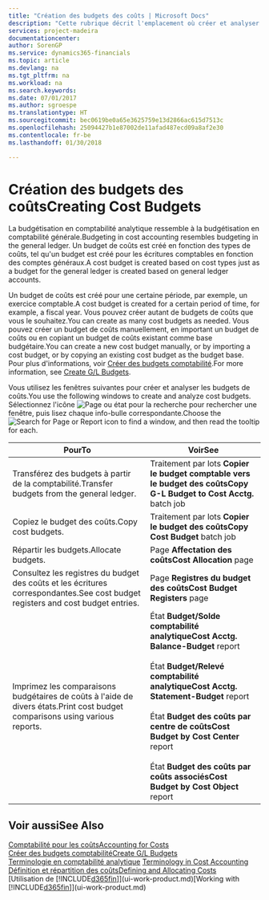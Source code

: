 ```yaml
---
title: "Création des budgets des coûts | Microsoft Docs"
description: "Cette rubrique décrit l'emplacement où créer et analyser les budgets des coûts."
services: project-madeira
documentationcenter: 
author: SorenGP
ms.service: dynamics365-financials
ms.topic: article
ms.devlang: na
ms.tgt_pltfrm: na
ms.workload: na
ms.search.keywords: 
ms.date: 07/01/2017
ms.author: sgroespe
ms.translationtype: HT
ms.sourcegitcommit: bec0619be0a65e3625759e13d2866ac615d7513c
ms.openlocfilehash: 25094427b1e87002de11afad487ecd09a8af2e30
ms.contentlocale: fr-be
ms.lasthandoff: 01/30/2018

---
```

# <a name="creating-cost-budgets"></a><span data-ttu-id="769d4-103">Création des budgets des coûts</span><span class="sxs-lookup"><span data-stu-id="769d4-103">Creating Cost Budgets</span></span>
<span data-ttu-id="769d4-104">La budgétisation en comptabilité analytique ressemble à la budgétisation en comptabilité générale.</span><span class="sxs-lookup"><span data-stu-id="769d4-104">Budgeting in cost accounting resembles budgeting in the general ledger.</span></span> <span data-ttu-id="769d4-105">Un budget de coûts est créé en fonction des types de coûts, tel qu'un budget est créé pour les écritures comptables en fonction des comptes généraux.</span><span class="sxs-lookup"><span data-stu-id="769d4-105">A cost budget is created based on cost types just as a budget for the general ledger is created based on general ledger accounts.</span></span>  

<span data-ttu-id="769d4-106">Un budget de coûts est créé pour une certaine période, par exemple, un exercice comptable.</span><span class="sxs-lookup"><span data-stu-id="769d4-106">A cost budget is created for a certain period of time, for example, a fiscal year.</span></span> <span data-ttu-id="769d4-107">Vous pouvez créer autant de budgets de coûts que vous le souhaitez.</span><span class="sxs-lookup"><span data-stu-id="769d4-107">You can create as many cost budgets as needed.</span></span> <span data-ttu-id="769d4-108">Vous pouvez créer un budget de coûts manuellement, en important un budget de coûts ou en copiant un budget de coûts existant comme base budgétaire.</span><span class="sxs-lookup"><span data-stu-id="769d4-108">You can create a new cost budget manually, or by importing a cost budget, or by copying an existing cost budget as the budget base.</span></span> <span data-ttu-id="769d4-109">Pour plus d'informations, voir [Créer des budgets comptabilité](finance-how-create-budgets.md).</span><span class="sxs-lookup"><span data-stu-id="769d4-109">For more information, see [Create G/L Budgets](finance-how-create-budgets.md).</span></span>

<span data-ttu-id="769d4-110">Vous utilisez les fenêtres suivantes pour créer et analyser les budgets de coûts.</span><span class="sxs-lookup"><span data-stu-id="769d4-110">You use the following windows to create and analyze cost budgets.</span></span> <span data-ttu-id="769d4-111">Sélectionnez l'icône ![Page ou état pour la recherche](media/ui-search/search_small.png "icône Page ou état pour la recherche") pour rechercher une fenêtre, puis lisez chaque info-bulle correspondante.</span><span class="sxs-lookup"><span data-stu-id="769d4-111">Choose the ![Search for Page or Report](media/ui-search/search_small.png "Search for Page or Report icon") icon to find a window, and then read the tooltip for each.</span></span>

|<span data-ttu-id="769d4-112">Pour</span><span class="sxs-lookup"><span data-stu-id="769d4-112">To</span></span>|<span data-ttu-id="769d4-113">Voir</span><span class="sxs-lookup"><span data-stu-id="769d4-113">See</span></span>|  
|--------|---------|  
|<span data-ttu-id="769d4-114">Transférez des budgets à partir de la comptabilité.</span><span class="sxs-lookup"><span data-stu-id="769d4-114">Transfer budgets from the general ledger.</span></span>|<span data-ttu-id="769d4-115">Traitement par lots **Copier le budget comptable vers le budget des coûts**</span><span class="sxs-lookup"><span data-stu-id="769d4-115">**Copy G-L Budget to Cost Acctg.** batch job</span></span>|  
|<span data-ttu-id="769d4-116">Copiez le budget des coûts.</span><span class="sxs-lookup"><span data-stu-id="769d4-116">Copy cost budgets.</span></span>|<span data-ttu-id="769d4-117">Traitement par lots **Copier le budget des coûts**</span><span class="sxs-lookup"><span data-stu-id="769d4-117">**Copy Cost Budget** batch job</span></span>|  
|<span data-ttu-id="769d4-118">Répartir les budgets.</span><span class="sxs-lookup"><span data-stu-id="769d4-118">Allocate budgets.</span></span>|<span data-ttu-id="769d4-119">Page **Affectation des coûts**</span><span class="sxs-lookup"><span data-stu-id="769d4-119">**Cost Allocation** page</span></span>|  
|<span data-ttu-id="769d4-120">Consultez les registres du budget des coûts et les écritures correspondantes.</span><span class="sxs-lookup"><span data-stu-id="769d4-120">See cost budget registers and cost budget entries.</span></span>|<span data-ttu-id="769d4-121">Page **Registres du budget des coûts**</span><span class="sxs-lookup"><span data-stu-id="769d4-121">**Cost Budget Registers** page</span></span>|  
|<span data-ttu-id="769d4-122">Imprimez les comparaisons budgétaires de coûts à l'aide de divers états.</span><span class="sxs-lookup"><span data-stu-id="769d4-122">Print cost budget comparisons using various reports.</span></span>|<span data-ttu-id="769d4-123">État **Budget/Solde comptabilité analytique**</span><span class="sxs-lookup"><span data-stu-id="769d4-123">**Cost Acctg. Balance-Budget** report</span></span><br /><br /> <span data-ttu-id="769d4-124">État **Budget/Relevé comptabilité analytique**</span><span class="sxs-lookup"><span data-stu-id="769d4-124">**Cost Acctg. Statement-Budget** report</span></span><br /><br /> <span data-ttu-id="769d4-125">État **Budget des coûts par centre de coûts**</span><span class="sxs-lookup"><span data-stu-id="769d4-125">**Cost Budget by Cost Center** report</span></span><br /><br /> <span data-ttu-id="769d4-126">État **Budget des coûts par coûts associés**</span><span class="sxs-lookup"><span data-stu-id="769d4-126">**Cost Budget by Cost Object** report</span></span>|  

## <a name="see-also"></a><span data-ttu-id="769d4-127">Voir aussi</span><span class="sxs-lookup"><span data-stu-id="769d4-127">See Also</span></span>  
[<span data-ttu-id="769d4-128">Comptabilité pour les coûts</span><span class="sxs-lookup"><span data-stu-id="769d4-128">Accounting for Costs</span></span>](finance-manage-cost-accounting.md)  
[<span data-ttu-id="769d4-129">Créer des budgets comptabilité</span><span class="sxs-lookup"><span data-stu-id="769d4-129">Create G/L Budgets</span></span>](finance-how-create-budgets.md)  
<span data-ttu-id="769d4-130">[Terminologie en comptabilité analytique](finance-terminology-in-cost-accounting.md) </span><span class="sxs-lookup"><span data-stu-id="769d4-130">[Terminology in Cost Accounting](finance-terminology-in-cost-accounting.md) </span></span>  
[<span data-ttu-id="769d4-131">Définition et répartition des coûts</span><span class="sxs-lookup"><span data-stu-id="769d4-131">Defining and Allocating Costs</span></span>](finance-define-and-allocate-costs.md)  
<span data-ttu-id="769d4-132">[Utilisation de [!INCLUDE[d365fin](includes/d365fin_md.md)]](ui-work-product.md)</span><span class="sxs-lookup"><span data-stu-id="769d4-132">[Working with [!INCLUDE[d365fin](includes/d365fin_md.md)]](ui-work-product.md)</span></span>

